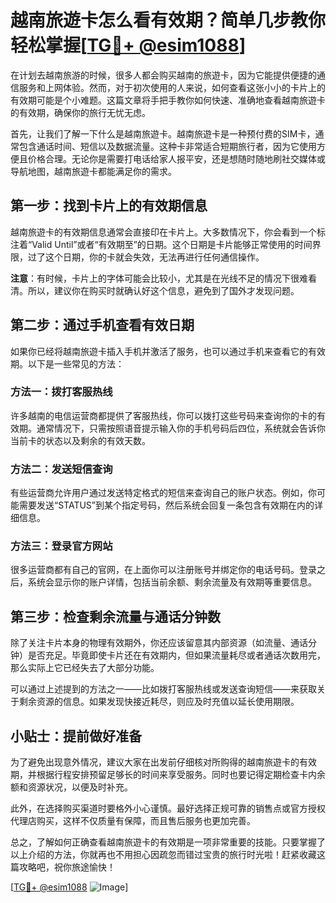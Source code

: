 # 越南旅遊卡怎么看有效期？简单几步教你轻松掌握[[TG💪+ @esim1088](https://t.me/s/esim1088)]

在计划去越南旅游的时候，很多人都会购买越南的旅遊卡，因为它能提供便捷的通信服务和上网体验。然而，对于初次使用的人来说，如何查看这张小小的卡片上的有效期可能是个小难题。这篇文章将手把手教你如何快速、准确地查看越南旅遊卡的有效期，确保你的旅行无忧无虑。

首先，让我们了解一下什么是越南旅遊卡。越南旅遊卡是一种预付费的SIM卡，通常包含通话时间、短信以及数据流量。这种卡非常适合短期旅行者，因为它使用方便且价格合理。无论你是需要打电话给家人报平安，还是想随时随地刷社交媒体或导航地图，越南旅遊卡都能满足你的需求。

## 第一步：找到卡片上的有效期信息

越南旅遊卡的有效期信息通常会直接印在卡片上。大多数情况下，你会看到一个标注着“Valid Until”或者“有效期至”的日期。这个日期是卡片能够正常使用的时间界限，过了这个日期，你的卡就会失效，无法再进行任何通信操作。

**注意**：有时候，卡片上的字体可能会比较小，尤其是在光线不足的情况下很难看清。所以，建议你在购买时就确认好这个信息，避免到了国外才发现问题。

## 第二步：通过手机查看有效日期

如果你已经将越南旅遊卡插入手机并激活了服务，也可以通过手机来查看它的有效期。以下是一些常见的方法：

### 方法一：拨打客服热线
许多越南的电信运营商都提供了客服热线，你可以拨打这些号码来查询你的卡的有效期。通常情况下，只需按照语音提示输入你的手机号码后四位，系统就会告诉你当前卡的状态以及剩余的有效天数。

### 方法二：发送短信查询
有些运营商允许用户通过发送特定格式的短信来查询自己的账户状态。例如，你可能需要发送“STATUS”到某个指定号码，然后系统会回复一条包含有效期在内的详细信息。

### 方法三：登录官方网站
很多运营商都有自己的官网，在上面你可以注册账号并绑定你的电话号码。登录之后，系统会显示你的账户详情，包括当前余额、剩余流量及有效期等重要信息。

## 第三步：检查剩余流量与通话分钟数

除了关注卡片本身的物理有效期外，你还应该留意其内部资源（如流量、通话分钟）是否充足。毕竟即使卡片还在有效期内，但如果流量耗尽或者通话次数用完，那么实际上它已经失去了大部分功能。

可以通过上述提到的方法之一——比如拨打客服热线或发送查询短信——来获取关于剩余资源的信息。如果发现快接近耗尽，则应及时充值以延长使用期限。

## 小贴士：提前做好准备

为了避免出现意外情况，建议大家在出发前仔细核对所购得的越南旅遊卡的有效期，并根据行程安排预留足够长的时间来享受服务。同时也要记得定期检查卡内余额和资源状况，以便及时补充。

此外，在选择购买渠道时要格外小心谨慎。最好选择正规可靠的销售点或官方授权代理店购买，这样不仅质量有保障，而且售后服务也更加完善。

总之，了解如何正确查看越南旅遊卡的有效期是一项非常重要的技能。只要掌握了以上介绍的方法，你就再也不用担心因疏忽而错过宝贵的旅行时光啦！赶紧收藏这篇攻略吧，祝你旅途愉快！

[[TG💪+ @esim1088](https://t.me/s/esim1088) ![Image](https://i.postimg.cc/4NQfJmqS/Snipaste-2025-05-13-00-14-12.png)]